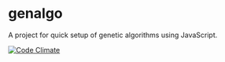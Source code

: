 genalgo
=======


A project for quick setup of genetic algorithms using JavaScript.

[![Code Climate](https://codeclimate.com/github/jlgoldb2/genalgo.png)](https://codeclimate.com/github/jlgoldb2/genalgo)
